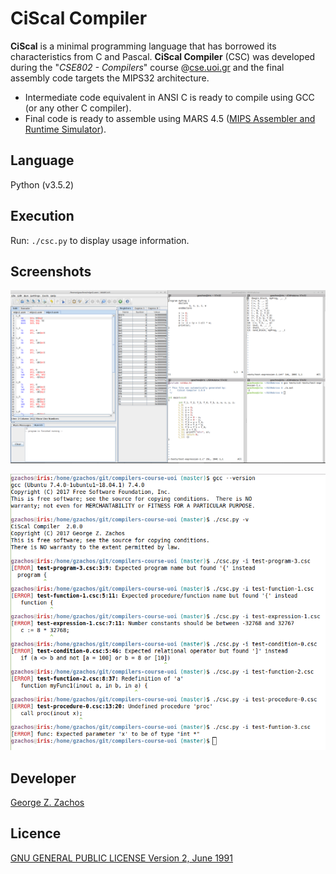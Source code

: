 # CiScal Compiler

__CiScal__ is a minimal programming language that has borrowed its characteristics from C and Pascal.
__CiScal Compiler__ (CSC) was developed during the "_CSE802 - Compilers_" course @[cse.uoi.gr](http://cse.uoi.gr)
and the final assembly code targets the MIPS32 architecture.

  * Intermediate code equivalent in ANSI C is ready to compile using GCC (or any other C compiler).
  * Final code is ready to assemble using MARS 4.5 ([MIPS Assembler and Runtime Simulator](http://courses.missouristate.edu/KenVollmar/mars/)).

## Language
Python (v3.5.2)

## Execution
Run: ```./csc.py``` to display usage information.

## Screenshots

![mips_final_code.png](screenshots/mips_final_code.png)

![csc-version-errors.png](screenshots/csc-version-errors.png)

## Developer
[George Z. Zachos](https://gzachos.com)

## Licence
[GNU GENERAL PUBLIC LICENSE Version 2, June 1991](LICENSE)
